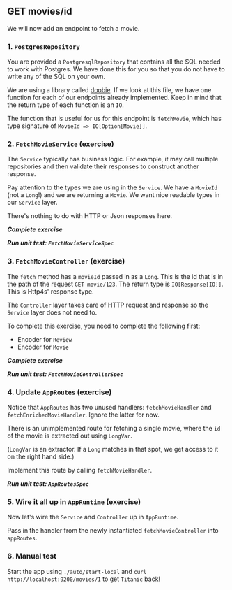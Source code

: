 ## GET movies/id

We will now add an endpoint to fetch a movie.

### 1. `PostgresRepository`

You are provided a `PostgresqlRepository` that contains all the SQL needed to work with Postgres. We have done this for you so that you do not have to write any of the SQL on your own.
 
We are using a library called [doobie](https://tpolecat.github.io/doobie/). If we look at this file, we have one function for each of our endpoints already implemented. Keep in mind that the return type of each function is an `IO`.

The function that is useful for us for this endpoint is `fetchMovie`, which has type signature of `MovieId => IO[Option[Movie]]`.

### 2. `FetchMovieService` (exercise)

The `Service` typically has business logic. For example, it may call multiple repositories and then validate their responses to construct another response.

Pay attention to the types we are using in the `Service`. We have a `MovieId` (not a `Long`!) and we are returning a `Movie`. We want nice readable types in our `Service` layer.

There's nothing to do with HTTP or Json responses here.

_**Complete exercise**_

_**Run unit test: `FetchMovieServiceSpec`**_

### 3. `FetchMovieController` (exercise)

The `fetch` method has a `movieId` passed in as a `Long`. This is the id that is in the path of the request `GET movie/123`. The return type is `IO[Response[IO]]`. This is Http4s' response type. 

The `Controller` layer takes care of HTTP request and response so the `Service` layer does not need to.

To complete this exercise, you need to complete the following first:

- Encoder for `Review`
- Encoder for `Movie`

_**Complete exercise**_

_**Run unit test: `FetchMovieControllerSpec`**_

### 4. Update `AppRoutes` (exercise)

Notice that `AppRoutes` has two unused handlers: `fetchMovieHandler` and `fetchEnrichedMovieHandler`. Ignore the latter for now.

There is an unimplemented route for fetching a single movie, where the `id` of the movie is extracted out using `LongVar`.

(`LongVar` is an extractor. If a `Long` matches in that spot, we get access to it on the right hand side.)

Implement this route by calling `fetchMovieHandler`.

_**Run unit test: `AppRoutesSpec`**_

### 5. Wire it all up in `AppRuntime` (exercise)

Now let's wire the `Service` and `Controller` up in `AppRuntime`.

Pass in the handler from the newly instantiated `fetchMovieController` into `appRoutes`.

### 6. Manual test

Start the app using `./auto/start-local` and `curl http://localhost:9200/movies/1` to get `Titanic` back!
